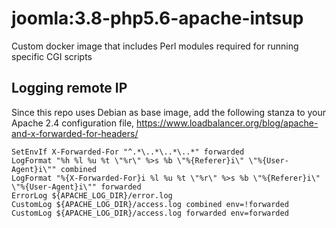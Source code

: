 # joomla:3.8-php5.6-apache-intsup

Custom docker image that includes Perl modules required for running specific CGI scripts

## Logging remote IP

Since this repo uses Debian as base image, add the following stanza to your Apache 2.4 configuration file, https://www.loadbalancer.org/blog/apache-and-x-forwarded-for-headers/

```
SetEnvIf X-Forwarded-For "^.*\..*\..*\..*" forwarded
LogFormat "%h %l %u %t \"%r\" %>s %b \"%{Referer}i\" \"%{User-Agent}i\"" combined
LogFormat "%{X-Forwarded-For}i %l %u %t \"%r\" %>s %b \"%{Referer}i\" \"%{User-Agent}i\"" forwarded
ErrorLog ${APACHE_LOG_DIR}/error.log
CustomLog ${APACHE_LOG_DIR}/access.log combined env=!forwarded
CustomLog ${APACHE_LOG_DIR}/access.log forwarded env=forwarded
```
